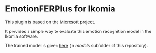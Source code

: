 # EmotionFERPlus for Ikomia

This plugin is based on the [Microsoft project](https://github.com/microsoft/FERPlus).

It provides a simple way to evaluate this emotion recognition model in the Ikomia software.

The trained model is given [here](https://github.com/Ikomia-dev/IkomiaPluginsPython/blob/master/EmotionFERPlus/models/model.onnx) (in *models* subfolder of this repository).

